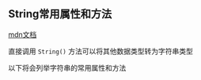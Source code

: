 ## String常用属性和方法

[mdn文档](https://developer.mozilla.org/zh-CN/docs/Web/JavaScript/Reference/Global_Objects/String)

直接调用 `String()` 方法可以将其他数据类型转为字符串类型

以下将会列举字符串的常用属性和方法